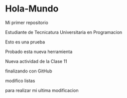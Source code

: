 # Hola-Mundo

Mi primer repositorio

Estudiante de Tecnicatura Universitaria en Programacion

Esto es una prueba

Probado esta nueva herramienta


Nueva actividad de la Clase 11

finalizando con GitHub

modifico listas

para realizar mi ultima modificacion

